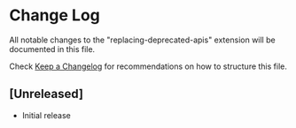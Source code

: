 # Change Log

All notable changes to the "replacing-deprecated-apis" extension will be documented in this file.

Check [Keep a Changelog](http://keepachangelog.com/) for recommendations on how to structure this file.

## [Unreleased]

- Initial release